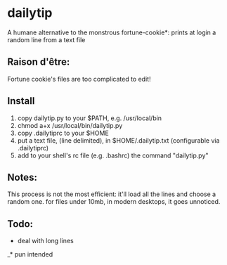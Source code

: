 # dailytip
A humane alternative to the monstrous fortune-cookie*: prints at login a random line from a text file

## Raison d'être:
Fortune cookie's files are too complicated to edit!

## Install
 1. copy dailytip.py to your $PATH, e.g. /usr/local/bin
 1. chmod a+x /usr/local/bin/dailytip.py
 1. copy .dailytiprc to your $HOME
 1. put a text file, (line delimited), in $HOME/.dailytip.txt   (configurable via .dailytiprc)
 1. add to your shell's rc file (e.g. .bashrc) the command "dailytip.py"

## Notes:
This process is not the most efficient: it'll load all the lines and choose a random one. for files under 10mb, in modern desktops, it goes unnoticed.

## Todo:
 - deal with long lines


_* pun intended
